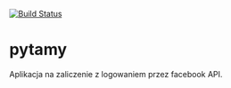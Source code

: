 <p><a href="https://travis-ci.org/jaca22/pytamyApp"><img src="https://camo.githubusercontent.com/d587c6b473f601bd6ff9c5c03c281ed917ce6b84/68747470733a2f2f7472617669732d63692e6f72672f77627a796c2f727562792d696e74726f2e7376673f6272616e63683d6d6173746572" alt="Build Status" data-canonical-src="https://travis-ci.org/wbzyl/ruby-intro.svg?branch=master" style="max-width:100%;"></a></p>

pytamy
==============
Aplikacja na zaliczenie z logowaniem przez facebook API.



